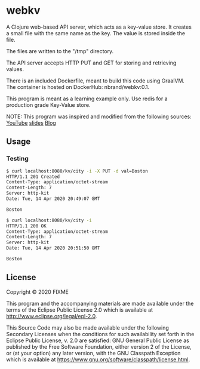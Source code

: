 # webkv

A Clojure web-based API server, which acts as a key-value store.
It creates a small file with the same name as the key. The value
is stored inside the file.

The files are written to the "/tmp" directory.

The API server accepts HTTP PUT and GET for storing
and retrieving values.

There is an included Dockerfile, meant to build this code using GraalVM.
The container is hosted on DockerHub: nbrand/webkv:0.1.

This program is meant as a learning example only.
Use redis for a production grade Key-Value store.

NOTE: This program was inspired and modified from the following sources:
[YouTube](https://www.youtube.com/watch?v=topKYJgv6qA)
[slides](https://www.janstepien.com/native-clojure-with-graalvm/)
[Blog](https://www.innoq.com/en/blog/native-clojure-and-graalvm/)

## Usage

### Testing

``` sh
$ curl localhost:8080/kv/city -i -X PUT -d val=Boston
HTTP/1.1 201 Created
Content-Type: application/octet-stream
Content-Length: 7
Server: http-kit
Date: Tue, 14 Apr 2020 20:49:07 GMT

Boston

$ curl localhost:8080/kv/city -i
HTTP/1.1 200 OK
Content-Type: application/octet-stream
Content-Length: 7
Server: http-kit
Date: Tue, 14 Apr 2020 20:51:50 GMT

Boston
```

## License

Copyright © 2020 FIXME

This program and the accompanying materials are made available under the
terms of the Eclipse Public License 2.0 which is available at
http://www.eclipse.org/legal/epl-2.0.

This Source Code may also be made available under the following Secondary
Licenses when the conditions for such availability set forth in the Eclipse
Public License, v. 2.0 are satisfied: GNU General Public License as published by
the Free Software Foundation, either version 2 of the License, or (at your
option) any later version, with the GNU Classpath Exception which is available
at https://www.gnu.org/software/classpath/license.html.
